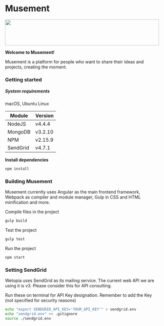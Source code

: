 # Musement

<img src="http://musement.co/static/img/musement.svg" width="100%" height="85">

**Welcome to Musement!**

Musement is a platform for people who want to share their ideas and projects, creating the moment.

### Getting started

##### System requirements

macOS, Ubuntu Linux

| Module   | Version  |
| -------- | -------- |
| NodeJS   | v4.4.4   |
| MongoDB  | v3.2.10  |
| NPM      | v2.15.9  |
| SendGrid | v4.7.1   |

**Install dependencies**

```bash
npm install
```

### Building Musement

Musement currently uses Angular as the main frontend framework, Webpack as compiler and module manager, Gulp in CSS and HTML minification and more.

Compile files in the project
```bash
gulp build
```

Test the project
```bash
gulp test
```

Run the project
```bash
npm start
```

### Setting SendGrid

Wetopia uses SendGrid as its mailing service. The current web API we are using it is v3. Please consider this for API consulting.

Run these on terminal for API Key designation. Remember to add the Key (not specified for security reasons)
```bash
echo "export SENDGRID_API_KEY='YOUR_API_KEY'" > sendgrid.env
echo "sendgrid.env" >> .gitignore
source ./sendgrid.env
```
